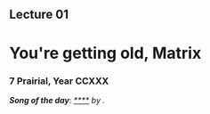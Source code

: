 ## Lecture 01

# You're getting old, Matrix

### 7 Prairial, Year CCXXX

***Song of the day***: _[****]() by ._

